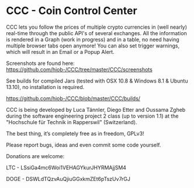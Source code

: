 CCC - Coin Control Center
===

CCC lets you follow the prices of multiple crypto currencies in (well nearly) real-time through the public API's of several exchanges.
All the information is rendered in a Graph (work in progress) and in a table, no need having multiple browser tabs open anymore!
You can also set trigger warnings, which will result in an Email or a Popup Alert.

Screenshots are found here:
https://github.com/hiob-/CCC/tree/master/CCC/screenshots   

See builds for compiled Jars (tested with OSX 10.8 & Windows 8.1 & Ubuntu 13.10), no installation is required.

https://github.com/hiob-/CCC/blob/master/CCC/builds/

CCC is being developed by Luca Tännler, Diego Etter and Oussama Zgheb during the software engineering project 2 class (up to version 1.1) at the "Hochschule für Technik in Rapperswil" (Switzerland).

The best thing, it’s completely free as in freedom, GPLv3!

Please report bugs, ideas and even commit some code yourself.


Donations are welcome:

LTC  - LSsiGa4mc6Woi1VEHAGYkurJHYRMAjjSM4

DOGE - DSWLdTQzvAuQjiuGGxkmZEt6pTszUv7rGJ


